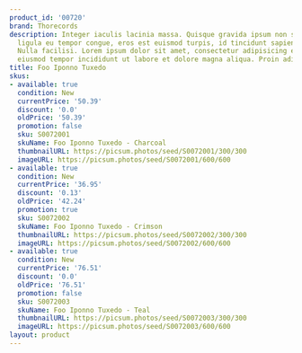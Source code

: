 ```yaml
---
product_id: '00720'
brand: Thorecords
description: Integer iaculis lacinia massa. Quisque gravida ipsum non sapien. Ut ullamcorper,
  ligula eu tempor congue, eros est euismod turpis, id tincidunt sapien risus a quam.
  Nulla facilisi. Lorem ipsum dolor sit amet, consectetur adipisicing elit, sed do
  eiusmod tempor incididunt ut labore et dolore magna aliqua. Proin adipiscing.
title: Foo Iponno Tuxedo
skus:
- available: true
  condition: New
  currentPrice: '50.39'
  discount: '0.0'
  oldPrice: '50.39'
  promotion: false
  sku: S0072001
  skuName: Foo Iponno Tuxedo - Charcoal
  thumbnailURL: https://picsum.photos/seed/S0072001/300/300
  imageURL: https://picsum.photos/seed/S0072001/600/600
- available: true
  condition: New
  currentPrice: '36.95'
  discount: '0.13'
  oldPrice: '42.24'
  promotion: true
  sku: S0072002
  skuName: Foo Iponno Tuxedo - Crimson
  thumbnailURL: https://picsum.photos/seed/S0072002/300/300
  imageURL: https://picsum.photos/seed/S0072002/600/600
- available: true
  condition: New
  currentPrice: '76.51'
  discount: '0.0'
  oldPrice: '76.51'
  promotion: false
  sku: S0072003
  skuName: Foo Iponno Tuxedo - Teal
  thumbnailURL: https://picsum.photos/seed/S0072003/300/300
  imageURL: https://picsum.photos/seed/S0072003/600/600
layout: product
---
```

